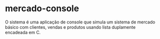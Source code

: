 # mercado-console
O sistema é uma aplicação de console que simula um sistema de mercado básico com clientes, vendas e produtos usando lista duplamente encadeada em C.
